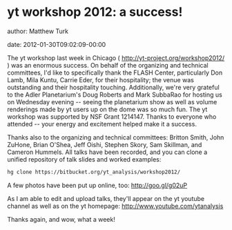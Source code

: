 # yt workshop 2012: a success!

author: Matthew Turk

date: 2012-01-30T09:02:09-00:00

The yt workshop last week in Chicago (
<http://yt-project.org/workshop2012/> ) was an enormous success. On
behalf of the organizing and technical committees, I'd like to
specifically thank the FLASH Center, particularly Don Lamb, Mila Kuntu,
Carrie Eder, for their hospitality; the venue was outstanding and their
hospitality touching. Additionally, we're very grateful to the Adler
Planetarium's Doug Roberts and Mark SubbaRao for hosting us on Wednesday
evening -- seeing the planetarium show as well as volume renderings made
by yt users up on the dome was so much fun. The yt workshop was
supported by NSF Grant 1214147. Thanks to everyone who attended -- your
energy and excitement helped make it a success.

Thanks also to the organizing and technical committees: Britton Smith,
John ZuHone, Brian O'Shea, Jeff Oishi, Stephen Skory, Sam Skillman, and
Cameron Hummels. All talks have been recorded, and you can clone a
unified repository of talk slides and worked examples:

``` bash
hg clone https://bitbucket.org/yt_analysis/workshop2012/ 
```

A few photos have been put up online, too: <http://goo.gl/g02uP>

As I am able to edit and upload talks, they'll appear on the yt youtube
channel as well as on the yt homepage:
<http://www.youtube.com/ytanalysis>

Thanks again, and wow, what a week!
